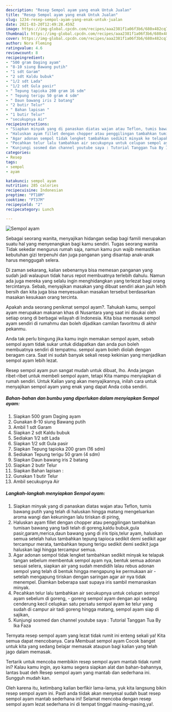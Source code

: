 ```yaml
---
description: "Resep Sempol ayam yang enak Untuk Jualan"
title: "Resep Sempol ayam yang enak Untuk Jualan"
slug: 1234-resep-sempol-ayam-yang-enak-untuk-jualan
date: 2021-03-20T12:49:28.459Z
image: https://img-global.cpcdn.com/recipes/aaa2381f1a06f3b6/680x482cq70/sempol-ayam-foto-resep-utama.jpg
thumbnail: https://img-global.cpcdn.com/recipes/aaa2381f1a06f3b6/680x482cq70/sempol-ayam-foto-resep-utama.jpg
cover: https://img-global.cpcdn.com/recipes/aaa2381f1a06f3b6/680x482cq70/sempol-ayam-foto-resep-utama.jpg
author: Nora Fleming
ratingvalue: 4.6
reviewcount: 8
recipeingredient:
- "500 gram Daging ayam"
- "8-10 siung Bawang putih"
- "1 sdt Garam"
- "2 sdt Kaldu bubuk"
- "1/2 sdt Lada"
- "1/2 sdt Gula pasir"
- " Tepung tapioka 200 gram 16 sdm"
- " Tepung terigu 50 gram 4 sdm"
- " Daun bawang iris 2 batang"
- "2 butir Telur"
- " Bahan lapisan "
- "1 butir Telur"
- "secukupnya Air"
recipeinstructions:
- "Siapkan minyak yang di panaskan diatas wajan atau Teflon, tumis bawang putih yang telah di haluskan hingga matang mengeluarkan aroma wangi dan kekuningan lalu tiriskan di piring,"
- "Haluskan ayam fillet dengan chopper atau penggilingan tambahkan tumisan bawang yang tadi telah di goreng,kaldu bubuk,gula pasir,garam,merica,daun bawang yang di iris tipis,telur ayam, haluskan semua setelah halus tambahkan tepung tapioca sedikit demi sedikit agar tercampur merata, tambahkan tepung terigu sedikit demi sedikit juga haluskan lagi hingga tercampur semua."
- "Agar adonan sempol tidak lengket tambahkan sedikit minyak ke telapak tangan sebelum membentuk sempol ayam nya, bentuk semua adonan sesuai selera, siapkan air yang sudah mendidih lalau rebus adonan sempol yang telah di bentuk hingga mengapung ke permukaan air setelah mengapung tiriskan dengan saringan agar air nya tidak menempel. Diamkan beberapa saat supaya iris sambil memanaskan minyak."
- "Pecahkan telur lalu tambahkan air secukupnya untuk celupan sempol ayam sebelum di goreng, goreng sempol ayam dengan api sedang cenderung kecil celupkan satu persatu sempol ayam ke telur yang sudah di campur air tadi goreng hingga matang, sempol ayam siap di sajikan,"
- "Kunjungi sosmed dan channel youtube saya : Tutorial Tanggan Tua By Ika Faza"
categories:
- Resep
tags:
- sempol
- ayam

katakunci: sempol ayam 
nutrition: 285 calories
recipecuisine: Indonesian
preptime: "PT18M"
cooktime: "PT37M"
recipeyield: "2"
recipecategory: Lunch

---
```



![Sempol ayam](https://img-global.cpcdn.com/recipes/aaa2381f1a06f3b6/680x482cq70/sempol-ayam-foto-resep-utama.jpg)

Sebagai seorang wanita, menyajikan hidangan sedap bagi famili merupakan suatu hal yang menyenangkan bagi kamu sendiri. Tugas seorang  wanita Tidak sekedar mengurus rumah saja, namun kamu pun wajib memastikan kebutuhan gizi terpenuhi dan juga panganan yang disantap anak-anak harus menggugah selera.

Di zaman  sekarang, kalian sebenarnya bisa memesan panganan yang sudah jadi walaupun tidak harus repot membuatnya terlebih dahulu. Namun ada juga mereka yang selalu ingin menghidangkan yang terlezat bagi orang tercintanya. Sebab, menyajikan masakan yang dibuat sendiri akan jauh lebih bersih dan kita juga bisa menyesuaikan masakan tersebut berdasarkan masakan kesukaan orang tercinta. 



Apakah anda seorang penikmat sempol ayam?. Tahukah kamu, sempol ayam merupakan makanan khas di Nusantara yang saat ini disukai oleh setiap orang di berbagai wilayah di Indonesia. Kita bisa memasak sempol ayam sendiri di rumahmu dan boleh dijadikan camilan favoritmu di akhir pekanmu.

Anda tak perlu bingung jika kamu ingin memakan sempol ayam, sebab sempol ayam tidak sukar untuk didapatkan dan anda pun boleh membuatnya sendiri di tempatmu. sempol ayam boleh diolah dengan beragam cara. Saat ini sudah banyak sekali resep kekinian yang menjadikan sempol ayam lebih lezat.

Resep sempol ayam pun sangat mudah untuk dibuat, lho. Anda jangan ribet-ribet untuk membeli sempol ayam, tetapi Kita mampu menyiapkan di rumah sendiri. Untuk Kalian yang akan menyajikannya, inilah cara untuk menyajikan sempol ayam yang enak yang dapat Anda coba sendiri.

<!--inarticleads1-->

##### Bahan-bahan dan bumbu yang diperlukan dalam menyiapkan Sempol ayam:

1. Siapkan 500 gram Daging ayam
1. Gunakan 8-10 siung Bawang putih
1. Ambil 1 sdt Garam
1. Siapkan 2 sdt Kaldu bubuk
1. Sediakan 1/2 sdt Lada
1. Siapkan 1/2 sdt Gula pasir
1. Siapkan  Tepung tapioka 200 gram (16 sdm)
1. Sediakan  Tepung terigu 50 gram (4 sdm)
1. Siapkan  Daun bawang iris 2 batang
1. Siapkan 2 butir Telur
1. Siapkan  Bahan lapisan :
1. Gunakan 1 butir Telur
1. Ambil secukupnya Air




<!--inarticleads2-->

##### Langkah-langkah menyiapkan Sempol ayam:

1. Siapkan minyak yang di panaskan diatas wajan atau Teflon, tumis bawang putih yang telah di haluskan hingga matang mengeluarkan aroma wangi dan kekuningan lalu tiriskan di piring,
1. Haluskan ayam fillet dengan chopper atau penggilingan tambahkan tumisan bawang yang tadi telah di goreng,kaldu bubuk,gula pasir,garam,merica,daun bawang yang di iris tipis,telur ayam, haluskan semua setelah halus tambahkan tepung tapioca sedikit demi sedikit agar tercampur merata, tambahkan tepung terigu sedikit demi sedikit juga haluskan lagi hingga tercampur semua.
1. Agar adonan sempol tidak lengket tambahkan sedikit minyak ke telapak tangan sebelum membentuk sempol ayam nya, bentuk semua adonan sesuai selera, siapkan air yang sudah mendidih lalau rebus adonan sempol yang telah di bentuk hingga mengapung ke permukaan air - setelah mengapung tiriskan dengan saringan agar air nya tidak menempel. Diamkan beberapa saat supaya iris sambil memanaskan minyak.
1. Pecahkan telur lalu tambahkan air secukupnya untuk celupan sempol ayam sebelum di goreng, - goreng sempol ayam dengan api sedang cenderung kecil celupkan satu persatu sempol ayam ke telur yang sudah di campur air tadi goreng hingga matang, sempol ayam siap di sajikan,
1. Kunjungi sosmed dan channel youtube saya : Tutorial Tanggan Tua By Ika Faza




Ternyata resep sempol ayam yang lezat tidak rumit ini enteng sekali ya! Kita semua dapat mencobanya. Cara Membuat sempol ayam Cocok banget untuk kita yang sedang belajar memasak ataupun bagi kalian yang telah jago dalam memasak.

Tertarik untuk mencoba membikin resep sempol ayam mantab tidak rumit ini? Kalau kamu ingin, ayo kamu segera siapkan alat dan bahan-bahannya, lantas buat deh Resep sempol ayam yang mantab dan sederhana ini. Sungguh mudah kan. 

Oleh karena itu, ketimbang kalian berfikir lama-lama, yuk kita langsung bikin resep sempol ayam ini. Pasti anda tiidak akan menyesal sudah buat resep sempol ayam mantab sederhana ini! Selamat mencoba dengan resep sempol ayam lezat sederhana ini di tempat tinggal masing-masing,ya!.

